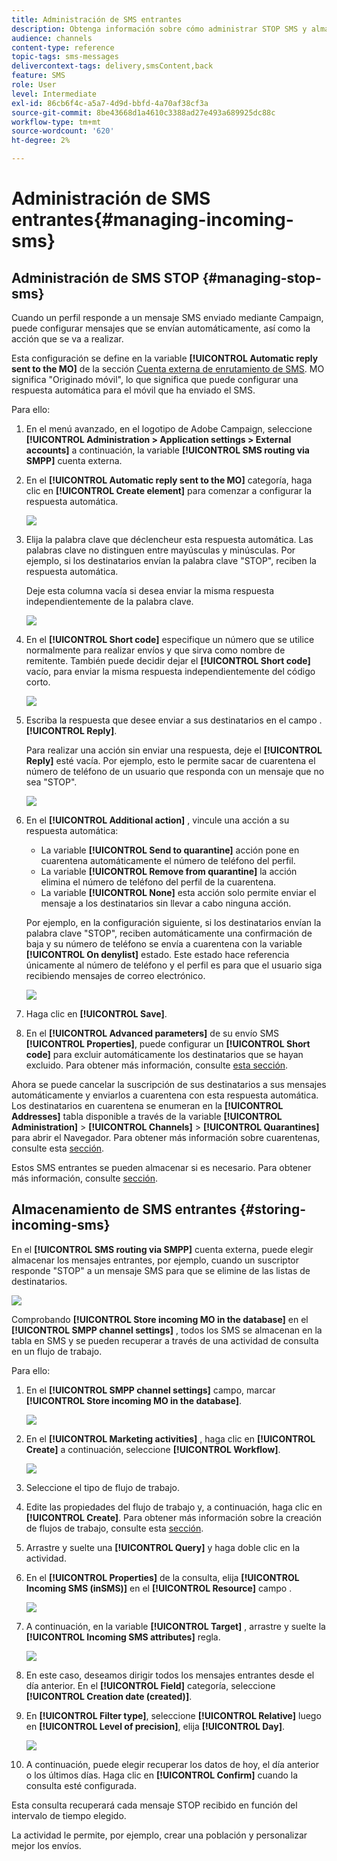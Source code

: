 ```yaml
---
title: Administración de SMS entrantes
description: Obtenga información sobre cómo administrar STOP SMS y almacenar SMS entrantes en Adobe Campaign.
audience: channels
content-type: reference
topic-tags: sms-messages
delivercontext-tags: delivery,smsContent,back
feature: SMS
role: User
level: Intermediate
exl-id: 86cb6f4c-a5a7-4d9d-bbfd-4a70af38cf3a
source-git-commit: 8be43668d1a4610c3388ad27e493a689925dc88c
workflow-type: tm+mt
source-wordcount: '620'
ht-degree: 2%

---
```


# Administración de SMS entrantes{#managing-incoming-sms}

## Administración de SMS STOP {#managing-stop-sms}

Cuando un perfil responde a un mensaje SMS enviado mediante Campaign, puede configurar mensajes que se envían automáticamente, así como la acción que se va a realizar.

Esta configuración se define en la variable **[!UICONTROL Automatic reply sent to the MO]** de la sección [Cuenta externa de enrutamiento de SMS](../../administration/using/configuring-sms-channel.md#defining-an-sms-routing). MO significa &quot;Originado móvil&quot;, lo que significa que puede configurar una respuesta automática para el móvil que ha enviado el SMS.

Para ello:

1. En el menú avanzado, en el logotipo de Adobe Campaign, seleccione **[!UICONTROL Administration > Application settings > External accounts]** a continuación, la variable **[!UICONTROL SMS routing via SMPP]** cuenta externa.
1. En el **[!UICONTROL Automatic reply sent to the MO]** categoría, haga clic en **[!UICONTROL Create element]** para comenzar a configurar la respuesta automática.

   ![](assets/sms_mo_1.png)

1. Elija la palabra clave que déclencheur esta respuesta automática. Las palabras clave no distinguen entre mayúsculas y minúsculas. Por ejemplo, si los destinatarios envían la palabra clave &quot;STOP&quot;, reciben la respuesta automática.

   Deje esta columna vacía si desea enviar la misma respuesta independientemente de la palabra clave.

   ![](assets/sms_mo_2.png)

1. En el **[!UICONTROL Short code]** especifique un número que se utilice normalmente para realizar envíos y que sirva como nombre de remitente. También puede decidir dejar el **[!UICONTROL Short code]** vacío, para enviar la misma respuesta independientemente del código corto.

   ![](assets/sms_mo_4.png)

1. Escriba la respuesta que desee enviar a sus destinatarios en el campo . **[!UICONTROL Reply]**.

   Para realizar una acción sin enviar una respuesta, deje el **[!UICONTROL Reply]** esté vacía. Por ejemplo, esto le permite sacar de cuarentena el número de teléfono de un usuario que responda con un mensaje que no sea &quot;STOP&quot;.

   ![](assets/sms_mo_3.png)

1. En el **[!UICONTROL Additional action]** , vincule una acción a su respuesta automática:

   * La variable **[!UICONTROL Send to quarantine]** acción pone en cuarentena automáticamente el número de teléfono del perfil.
   * La variable **[!UICONTROL Remove from quarantine]** la acción elimina el número de teléfono del perfil de la cuarentena.
   * La variable **[!UICONTROL None]** esta acción solo permite enviar el mensaje a los destinatarios sin llevar a cabo ninguna acción.

   Por ejemplo, en la configuración siguiente, si los destinatarios envían la palabra clave &quot;STOP&quot;, reciben automáticamente una confirmación de baja y su número de teléfono se envía a cuarentena con la variable **[!UICONTROL On denylist]** estado. Este estado hace referencia únicamente al número de teléfono y el perfil es para que el usuario siga recibiendo mensajes de correo electrónico.

   ![](assets/sms_mo.png)

1. Haga clic en **[!UICONTROL Save]**.

1. En el **[!UICONTROL Advanced parameters]** de su envío SMS **[!UICONTROL Properties]**, puede configurar un **[!UICONTROL Short code]** para excluir automáticamente los destinatarios que se hayan excluido. Para obtener más información, consulte [esta sección](../../administration/using/configuring-sms-channel.md#configuring-sms-properties).

Ahora se puede cancelar la suscripción de sus destinatarios a sus mensajes automáticamente y enviarlos a cuarentena con esta respuesta automática. Los destinatarios en cuarentena se enumeran en la **[!UICONTROL Addresses]** tabla disponible a través de la variable **[!UICONTROL Administration]** > **[!UICONTROL Channels]** > **[!UICONTROL Quarantines]** para abrir el Navegador. Para obtener más información sobre cuarentenas, consulte esta [sección](../../sending/using/understanding-quarantine-management.md).

Estos SMS entrantes se pueden almacenar si es necesario. Para obtener más información, consulte [sección](#storing-incoming-sms).

## Almacenamiento de SMS entrantes {#storing-incoming-sms}

En el **[!UICONTROL SMS routing via SMPP]** cuenta externa, puede elegir almacenar los mensajes entrantes, por ejemplo, cuando un suscriptor responde &quot;STOP&quot; a un mensaje SMS para que se elimine de las listas de destinatarios.

![](assets/sms_config_mo_1.png)

Comprobando **[!UICONTROL Store incoming MO in the database]** en el **[!UICONTROL SMPP channel settings]** , todos los SMS se almacenan en la tabla en SMS y se pueden recuperar a través de una actividad de consulta en un flujo de trabajo.

Para ello:

1. En el **[!UICONTROL SMPP channel settings]** campo, marcar **[!UICONTROL Store incoming MO in the database]**.

   ![](assets/sms_config_mo_2.png)

1. En el **[!UICONTROL Marketing activities]** , haga clic en **[!UICONTROL Create]** a continuación, seleccione **[!UICONTROL Workflow]**.

   ![](assets/sms_config_mo_3.png)

1. Seleccione el tipo de flujo de trabajo.
1. Edite las propiedades del flujo de trabajo y, a continuación, haga clic en **[!UICONTROL Create]**. Para obtener más información sobre la creación de flujos de trabajo, consulte esta [sección](../../automating/using/building-a-workflow.md).
1. Arrastre y suelte una **[!UICONTROL Query]** y haga doble clic en la actividad.
1. En el **[!UICONTROL Properties]** de la consulta, elija **[!UICONTROL Incoming SMS (inSMS)]** en el **[!UICONTROL Resource]** campo .

   ![](assets/sms_config_mo_4.png)

1. A continuación, en la variable **[!UICONTROL Target]** , arrastre y suelte la **[!UICONTROL Incoming SMS attributes]** regla.

   ![](assets/sms_config_mo_5.png)

1. En este caso, deseamos dirigir todos los mensajes entrantes desde el día anterior. En el **[!UICONTROL Field]** categoría, seleccione **[!UICONTROL Creation date (created)]**.
1. En **[!UICONTROL Filter type]**, seleccione **[!UICONTROL Relative]** luego en **[!UICONTROL Level of precision]**, elija **[!UICONTROL Day]**.

   ![](assets/sms_config_mo_6.png)

1. A continuación, puede elegir recuperar los datos de hoy, el día anterior o los últimos días. Haga clic en **[!UICONTROL Confirm]** cuando la consulta esté configurada.

Esta consulta recuperará cada mensaje STOP recibido en función del intervalo de tiempo elegido.

La actividad le permite, por ejemplo, crear una población y personalizar mejor los envíos.

